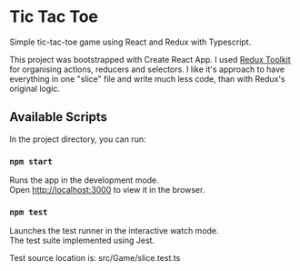 # Tic Tac Toe
Simple tic-tac-toe game using React and Redux with Typescript.

This project was bootstrapped with Create React App. I used [Redux Toolkit](https://redux-toolkit.js.org/) for organising actions, reducers and selectors. I like it's approach to have everything in one "slice" file and write much less code, than with Redux's original logic.

## Available Scripts

In the project directory, you can run:

### `npm start`

Runs the app in the development mode.<br />
Open [http://localhost:3000](http://localhost:3000) to view it in the browser.

### `npm test`

Launches the test runner in the interactive watch mode.<br />
The test suite implemented using Jest.<br />

Test source location is: src/Game/slice.test.ts
